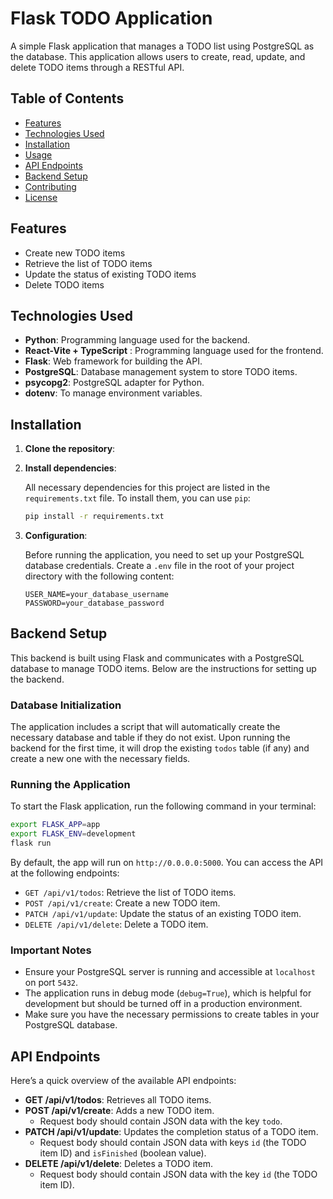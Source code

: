
# Flask TODO Application

A simple Flask application that manages a TODO list using PostgreSQL as the database. This application allows users to create, read, update, and delete TODO items through a RESTful API.

## Table of Contents

- [Features](#features)
- [Technologies Used](#technologies-used)
- [Installation](#installation)
- [Usage](#usage)
- [API Endpoints](#api-endpoints)
- [Backend Setup](#backend-setup)
- [Contributing](#contributing)
- [License](#license)

## Features

- Create new TODO items
- Retrieve the list of TODO items
- Update the status of existing TODO items
- Delete TODO items

## Technologies Used

- **Python**: Programming language used for the backend.
- **React-Vite + TypeScript** : Programming language used for the frontend.
- **Flask**: Web framework for building the API.
- **PostgreSQL**: Database management system to store TODO items.
- **psycopg2**: PostgreSQL adapter for Python.
- **dotenv**: To manage environment variables.

## Installation

1. **Clone the repository**:

2. **Install dependencies**:

   All necessary dependencies for this project are listed in the `requirements.txt` file. To install them, you can use `pip`:

   ```bash
   pip install -r requirements.txt
   ```

3. **Configuration**:

   Before running the application, you need to set up your PostgreSQL database credentials. Create a `.env` file in the root of your project directory with the following content:

   ```plaintext
   USER_NAME=your_database_username
   PASSWORD=your_database_password
   ```

## Backend Setup

This backend is built using Flask and communicates with a PostgreSQL database to manage TODO items. Below are the instructions for setting up the backend.

### Database Initialization

The application includes a script that will automatically create the necessary database and table if they do not exist. Upon running the backend for the first time, it will drop the existing `todos` table (if any) and create a new one with the necessary fields.

### Running the Application

To start the Flask application, run the following command in your terminal:

```bash
export FLASK_APP=app
export FLASK_ENV=development
flask run
```
By default, the app will run on `http://0.0.0.0:5000`. You can access the API at the following endpoints:

- `GET /api/v1/todos`: Retrieve the list of TODO items.
- `POST /api/v1/create`: Create a new TODO item.
- `PATCH /api/v1/update`: Update the status of an existing TODO item.
- `DELETE /api/v1/delete`: Delete a TODO item.

### Important Notes

- Ensure your PostgreSQL server is running and accessible at `localhost` on port `5432`.
- The application runs in debug mode (`debug=True`), which is helpful for development but should be turned off in a production environment.
- Make sure you have the necessary permissions to create tables in your PostgreSQL database.

## API Endpoints

Here’s a quick overview of the available API endpoints:

- **GET /api/v1/todos**: Retrieves all TODO items.
- **POST /api/v1/create**: Adds a new TODO item.
  - Request body should contain JSON data with the key `todo`.
- **PATCH /api/v1/update**: Updates the completion status of a TODO item.
  - Request body should contain JSON data with keys `id` (the TODO item ID) and `isFinished` (boolean value).
- **DELETE /api/v1/delete**: Deletes a TODO item.
  - Request body should contain JSON data with the key `id` (the TODO item ID).